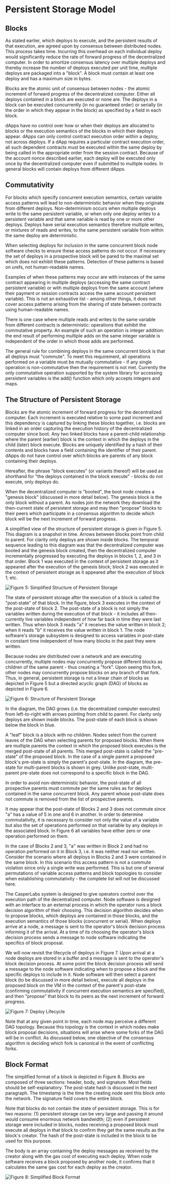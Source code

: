 # Persistent Storage Model

## Blocks

As stated earlier, which deploys to execute, and the persistent results of that execution, are agreed upon by consensus between distributed nodes. This process takes time. Incurring this overhead on each individual deploy would significantly reduce the rate of forward progress of the decentralized computer. In order to amortize consensus latency over multiple deploys and thereby increase the number of deploys executed per unit time, multiple deploys are packaged into a "block". A block must contain at least one deploy and has a maximum size in bytes.

Blocks are the atomic unit of consensus between nodes - the atomic increment of forward progress of the decentralized computer. Either all deploys contained in a block are executed or none are. The deploys in a block can be executed concurrently \(in no guaranteed order\) or serially \(in the order in which they appear in the block\) as specified by a field in each block.

dApps have no control over how or when their deploys are allocated to blocks or the execution semantics of the blocks in which their deploys appear. dApps can only control contract execution order within a deploy, not across deploys. If a dApp requires a particular contract execution order, all such dependent contracts must be executed within the same deploy by being called in the appropriate order from the session contract. Because of the account nonce described earlier, each deploy will be executed only once by the decentralized computer even if submitted to multiple nodes. In general blocks will contain deploys from different dApps.

## Commutativity

For blocks which specify concurrent execution semantics, certain variable access patterns will lead to non-deterministic behavior when they originate from different deploys. Non-determinism occurs when multiple deploys write to the same persistent variable, or when only one deploy writes to a persistent variable and that same variable is read by one or more other deploys. Deploys have serial execution semantics therefore multiple writes, or mixtures of reads and writes, to the same persistent variable from within the same deploy are deterministic.

When selecting deploys for inclusion in the same concurrent block node software checks to ensure these access patterns do not occur. If necessary the set of deploys in a prospective block will be pared to the maximal set which does not exhibit these patterns. Detection of these patterns is based on urefs, not human-readable names.

Examples of when these patterns may occur are with instances of the same contract appearing in multiple deploys \(accessing the same contract persistent variable\) or with multiple deploys from the same account \(where their payment or session contracts access the same account persistent variable\). This is not an exhaustive list - among other things, it does not cover access patterns arising from the sharing of state between contracts using human-readable names.

There is one case where multiple reads and writes to the same variable from different contracts is deterministic: operations that exhibit the commutative property. An example of such an operation is integer addition: the end result of performing multiple adds on the same integer variable is independent of the order in which those adds are performed.

The general rule for combining deploys in the same concurrent block is that all deploys must "commute". To meet this requirement, all operations performed on a variable must be mutually commutative - if any single operation is non-commutative then the requirement is not met. Currently the only commutative operation supported by the system library for accessing persistent variables is the add\(\) function which only accepts integers and maps.

## The Structure of Persistent Storage

Blocks are the atomic increment of forward progress for the decentralized computer. Each increment is executed relative to some past increment and this dependency is captured by linking these blocks together, i.e. blocks are linked in an order capturing the execution history of the decentralized computer since boot. Any two linked blocks have a parent-child relationship where the parent \(earlier\) block is the context in which the deploys in the child \(later\) block execute. Blocks are uniquely identified by a hash of their contents and blocks have a field containing the identifier of their parent. dApps do not have control over which blocks are parents of any block containing their deploys.

Hereafter, the phrase "block executes" \(or variants thereof\) will be used as shorthand for "the deploys contained in the block execute" - blocks do not execute, only deploys do.

When the decentralized computer is "booted", the boot node creates a "genesis block" \(discussed in more detail below\). The genesis block is the only block without a parent. As nodes join the network they download the then-current state of persistent storage and may then "propose" blocks to their peers which participate in a consensus algorithm to decide which block will be the next increment of forward progress.

A simplified view of the structure of persistent storage is given in Figure 5. This diagram is a snapshot in time. Arrows between blocks point from child to parent. For clarity only deploys are shown inside blocks. The temporal sequence leading to this diagram was that the decentralized computer was booted and the genesis block created, then the decentralized computer incrementally progressed by executing the deploys in blocks 1, 2, and 3 in that order. Block 1 was executed in the context of persistent storage as it appeared after the execution of the genesis block; block 2 was executed in the context of persistent storage as it appeared after the execution of block 1; etc.

![Figure 5: Simplified Structure of Persistent Storage](../../.gitbook/assets/fig5simplestorage.png)

The state of persistent storage after the execution of a block is called the "post-state" of that block. In the figure, block 3 executes in the context of the post-state of block 2. The post-state of a block is not simply the variables written during the execution of that block - it includes all then-currently live variables independent of how far back in time they were last written. Thus when block 3 reads "a" it receives the value written in block 2; when it reads "b" it receives the value written in block 1. The node software's storage subsystem is designed to access variables in post-state in constant time independent of how many blocks in the past they were written.

Because nodes are distributed over a network and are executing concurrently, multiple nodes may concurrently propose different blocks as children of the same parent - thus creating a "fork". Upon seeing this fork, other nodes may concurrently propose blocks on any branch of that fork. Thus, in general, persistent storage is not a linear chain of blocks as depicted in Figure 5 but a directed acyclic graph \(DAG\) of blocks as depicted in Figure 6.

![Figure 6: Structure of Persistent Storage](../../.gitbook/assets/fig6storage.png)

In the diagram, the DAG grows \(i.e. the decentralized computer executes\) from left-to-right with arrows pointing from child to parent. For clarity only deploys are shown inside blocks. The post-state of each block is shown below the block in blue.

A "leaf" block is a block with no children. Nodes select from the current leaves of the DAG when selecting parents for proposed blocks. When there are multiple parents the context in which the proposed block executes is the merged post-state of all parents. This merged post-state is called the "pre-state" of the proposed block. In the case of a single parent a proposed block's pre-state is simply the parent's post-state. In the diagram, the pre-state for multi-parent blocks is shown in grey. Unlike post-state, multi-parent pre-state does not correspond to a specific block in the DAG.

In order to avoid non-deterministic behavior, the post-state of all prospective parents must commute per the same rules as for deploys contained in the same concurrent block. Any parent whose post-state does not commute is removed from the list of prospective parents.

It may appear that the post-state of Blocks 2 and 3 does not commute since "a" has a value of 5 in one and 6 in another. In order to determine commutativity, it is necessary to consider not only the value of a variable but also the set of operations performed on that variable by any deploys in the associated block. In Figure 6 all variables have either zero or one operation performed on them.

In the case of Blocks 2 and 3, "a" was written in Block 2 and had no operation performed on it in Block 3, i.e. it was neither read nor written. Consider the scenario where all deploys in Blocks 2 and 3 were contained in the same block. In this scenario this access pattern is not a commute violation since only a single write was performed. This is but one of several permutations of variable access patterns and block topologies to consider when establishing commutativity - the complete list will not be discussed here.

The CasperLabs system is designed to give operators control over the execution path of the decentralized computer. Node software is designed with an interface to an external process in which the operator runs a block decision algorithm of their choosing. This decision algorithm decides when to propose blocks, which deploys are contained in those blocks, and the execution semantics of those blocks \(concurrent or serial\). When deploys arrive at a node, a message is sent to the operator's block decision process informing it of the arrival. At a time of its choosing the operator's block decision process sends a message to node software indicating the specifics of block proposal.

We will now revisit the lifecycle of deploys in Figure 7. Upon arrival at a node deploys are stored in a buffer and a message is sent to the operator's block decision process. At some point the block decision process will send a message to the node software indicating when to propose a block and the specific deploys to include in it. Node software will then select a parent block \(to be discussed in more detail below\), execute all deploys in the proposed block on the VM in the context of the parent's post-state \(confirming commutativity if concurrent execution semantics are specified\), and then "propose" that block to its peers as the next increment of forward progress.

![Figure 7: Deploy Lifecycle](../../.gitbook/assets/fig7deploylifecycle.png)

Note that at any given point in time, each node may perceive a different DAG topology. Because this topology is the context in which nodes make block proposal decisions, situations will arise where some forks of the DAG will be in conflict. As discussed below, one objective of the consensus algorithm is deciding which fork is canonical in the event of conflicting forks.

## Block Format

The simplified format of a block is depicted in Figure 8. Blocks are composed of three sections: header, body, and signature. Most fields should be self-explanatory. The post-state hash is discussed in the next paragraph. The timestamp is the time the creating node sent this block onto the network. The signature field covers the entire block.

Note that blocks do not contain the state of persistent storage. This is for two reasons: \(1\) persistent storage can be very large and passing it around would consume enormous network bandwidth; \(2\) even if persistent storage were included in blocks, nodes receiving a proposed block must execute all deploys in that block to confirm they get the same results as the block's creator. The hash of the post-state is included in the block to be used for this purpose.

The body is an array containing the deploy messages as received by the creator along with the gas cost of executing each deploy. When node software receives a block proposed by another node, it confirms that it calculates the same gas cost for each deploy as the creator.

![Figure 8: Simplified Block Format](../../.gitbook/assets/fig8simpleblock.png)

